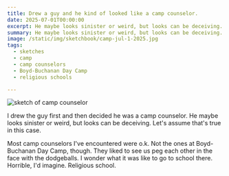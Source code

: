 ```yaml
---
title: Drew a guy and he kind of looked like a camp counselor.
date: 2025-07-01T00:00:00
excerpt: He maybe looks sinister or weird, but looks can be deceiving.
summary: He maybe looks sinister or weird, but looks can be deceiving.
image: /static/img/sketchbook/camp-jul-1-2025.jpg
tags:
  - sketches
  - camp
  - camp counselors
  - Boyd-Buchanan Day Camp
  - religious schools

---
```


![sketch of camp counselor](/static/img/sketchbook/camp-jul-1-2025.jpg)

I drew the guy first and then decided he was a camp counselor. He maybe looks sinister or weird, but looks can be deceiving. Let's assume that's true in this case.

Most camp counselors I've encountered were o.k. Not the ones at Boyd-Buchanan Day Camp, though. They liked to see us peg each other in the face with the dodgeballs.
I wonder what it was like to go to school there. Horrible, I'd imagine. Religious school.


